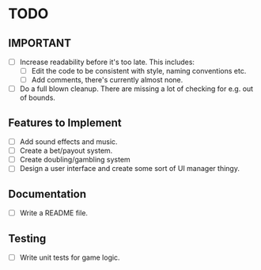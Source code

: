 # TODO

## IMPORTANT
- [ ] Increase readability before it's too late. This includes:
    - [ ] Edit the code to be consistent with style, naming conventions etc.
    - [ ] Add comments, there's currently almost none.
- [ ] Do a full blown cleanup. There are missing a lot of checking for e.g. out of bounds.

## Features to Implement
- [ ] Add sound effects and music.
- [ ] Create a bet/payout system.
- [ ] Create doubling/gambling system
- [ ] Design a user interface and create some sort of UI manager thingy.

## Documentation
- [ ] Write a README file.

## Testing
- [ ] Write unit tests for game logic.